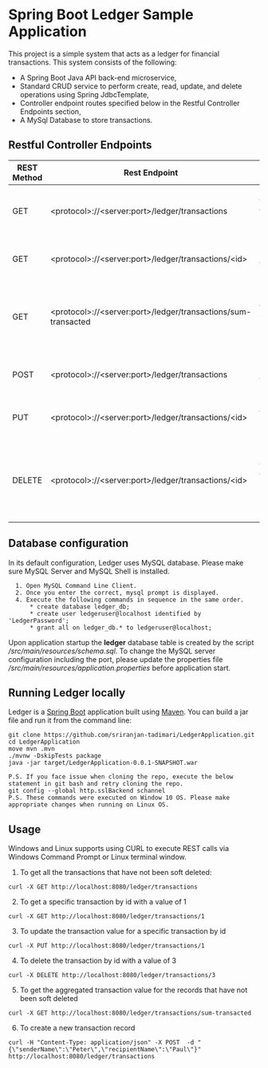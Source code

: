 # Spring Boot Ledger Sample Application 

This project is a simple system that acts as a ledger for financial transactions. This system consists of the following:
* A Spring Boot Java API back-end microservice,
* Standard CRUD service to perform create, read, update, and delete operations using Spring JdbcTemplate,
* Controller endpoint routes specified below in the Restful Controller Endpoints section,
* A MySql Database to store transactions.

##  Restful Controller Endpoints

REST Method | Rest Endpoint | Endpoint Description
------------ | ------------- | -------------------
GET | \<protocol\>:\/\/\<server:port\>/ledger/transactions | Get all transactions that are not soft deleted.
GET | \<protocol\>:\/\/\<server:port\>/ledger/transactions/\<id\> | Get a specific transaction record.
GET | \<protocol\>:\/\/\<server:port\>/ledger/transactions/sum-transacted | Calculate sum of all transacted values that have not been soft deleted.
POST | \<protocol\>:\/\/\<server:port\>/ledger/transactions | Create a new transaction record.
PUT | \<protocol\>:\/\/\<server:port\>/ledger/transactions/\<id\> | Update the transaction value for a record.
DELETE | \<protocol\>:\/\/\<server:port\>/ledger/transactions/\<id\> | Update the soft delete flag for the transaction record without actually deleting it.

## Database configuration

In its default configuration, Ledger uses MySQL database. Please make sure MySQL Server and MySQL Shell is installed.

```
  1. Open MySQL Command Line Client. 
  2. Once you enter the correct, mysql prompt is displayed.
  4. Execute the following commands in sequence in the same order.
      * create database ledger_db;
      * create user ledgeruser@localhost identified by 'LedgerPassword';
      * grant all on ledger_db.* to ledgeruser@localhost;
```
Upon application startup the **ledger** database table is created by the script _/src/main/resources/schema.sql_.
To change the MySQL server configuration including the port, please update the properties file  _/src/main/resources/application.properties_ before application start.

## Running Ledger locally
Ledger is a [Spring Boot](https://spring.io/guides/gs/spring-boot) application built using [Maven](https://spring.io/guides/gs/maven/). You can build a jar file and run it from the command line:
```
git clone https://github.com/sriranjan-tadimari/LedgerApplication.git
cd LedgerApplication
move mvn .mvn 
./mvnw -DskipTests package
java -jar target/LedgerApplication-0.0.1-SNAPSHOT.war

P.S. If you face issue when cloning the repo, execute the below statement in git bash and retry cloning the repo.
git config --global http.sslBackend schannel
P.S. These commands were executed on Window 10 OS. Please make appropriate changes when running on Linux OS.
```
## Usage

Windows and Linux supports using CURL to execute REST calls via Windows Command Prompt or Linux terminal window.

1. To get all the transactions that have not been soft deleted:
```
curl -X GET http://localhost:8080/ledger/transactions
```
2. To get a specific transaction by id with a value of 1
```
curl -X GET http://localhost:8080/ledger/transactions/1
```
3. To update the transaction value for a specific transaction by id 
```
curl -X PUT http://localhost:8080/ledger/transactions/1
```
4. To delete the transaction by id with a value of 3
```
curl -X DELETE http://localhost:8080/ledger/transactions/3
```
5. To get the aggregated transaction value for the records that have not been soft deleted
```
curl -X GET http://localhost:8080/ledger/transactions/sum-transacted
```
6. To create a new transaction record
```
curl -H "Content-Type: application/json" -X POST  -d "{\"senderName\":\"Peter\",\"recipientName\":\"Paul\"}" http://localhost:8080/ledger/transactions
```
